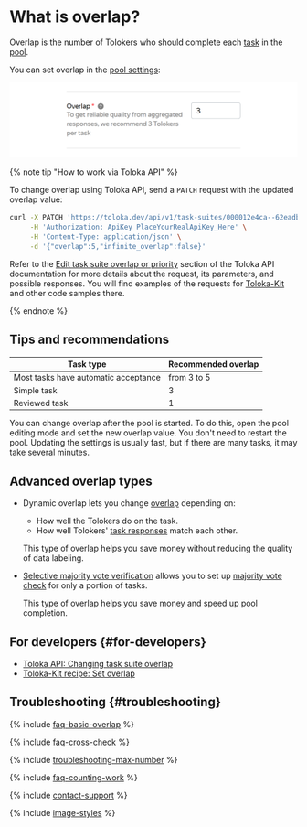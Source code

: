 # What is overlap?

Overlap is the number of Tolokers who should complete each [task](../../glossary.md#task) in the [pool](pool-edit.md).

You can set overlap in the [pool settings](pool-edit.md):

![](../_images/location-job/overlap.png)

{% note tip "How to work via Toloka API" %}

To change overlap using Toloka API, send a `PATCH` request with the updated overlap value:

```bash
curl -X PATCH 'https://toloka.dev/api/v1/task-suites/000012e4ca--62eadb541b54e36b45b7a117?open_pool=true' \
     -H 'Authorization: ApiKey PlaceYourRealApiKey_Here' \
     -H 'Content-Type: application/json' \
     -d '{"overlap":5,"infinite_overlap":false}'
```

Refer to the [Edit task suite overlap or priority](https://toloka.ai/docs/api/api-reference/#patch-/task-suites/-id-) section of the Toloka API documentation for more details about the request, its parameters, and possible responses. You will find examples of the requests for [Toloka-Kit](../../toloka-kit/index.md) and other code samples there.

{% endnote %}

## Tips and recommendations

| Task type                            | Recommended overlap |
|--------------------------------------|---------------------|
| Most tasks have automatic acceptance | from 3 to 5         |
| Simple task                          | 3                   |
| Reviewed task                        | 1                   |

You can change overlap after the pool is started. To do this, open the pool editing mode and set the new overlap value. You don't need to restart the pool. Updating the settings is usually fast, but if there are many tasks, it may take several minutes.

## Advanced overlap types

- Dynamic overlap lets you change [overlap](dynamic-overlap.md) depending on:

    - How well the Tolokers do on the task.
    - How well Tolokers' [task responses](../../glossary.md#task-response) match each other.

    This type of overlap helps you save money without reducing the quality of data labeling.

- [Selective majority vote verification](selective-mvote.md) allows you to set up [majority vote check](mvote.md) for only a portion of tasks.

    This type of overlap helps you save money and speed up pool completion.

## For developers {#for-developers}

- [Toloka API: Changing task suite overlap](https://toloka.ai/docs/api/api-reference/#patch-/task-suites/-id-)
- [Toloka-Kit recipe: Set overlap](../../toloka-kit/recipes/set-overlap.md)

## Troubleshooting {#troubleshooting}

{% include [faq-basic-overlap](../_includes/faq/pool-setup/basic-overlap.md) %}

{% include [faq-cross-check](../_includes/faq/pool-setup/cross-check.md) %}

{% include [troubleshooting-max-number](../_includes/troubleshooting/pool-setup/max-number.md) %}

{% include [faq-counting-work](../_includes/faq/pool-setup/counting-work.md) %}

{% include [contact-support](../_includes/contact-support.md) %}

{% include [image-styles](../../../_includes/image-styles-internal.md) %}